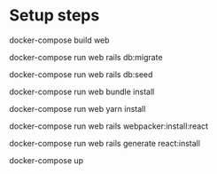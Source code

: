 # Setup steps

docker-compose build web

docker-compose run web rails db:migrate

docker-compose run web rails db:seed

docker-compose run web bundle install

docker-compose run web yarn install

docker-compose run web rails webpacker:install:react

docker-compose run web rails generate react:install

docker-compose up
